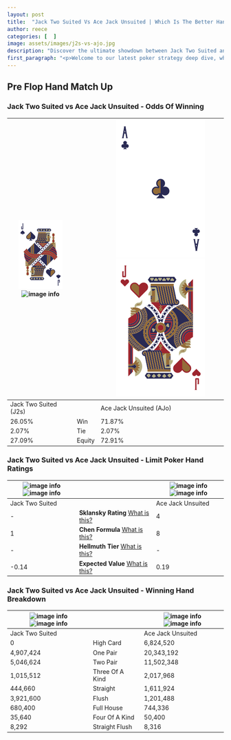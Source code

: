 ```yaml
---
layout: post
title:  "Jack Two Suited Vs Ace Jack Unsuited | Which Is The Better Hand In Poker? A Complete Guide"
author: reece
categories: [  ]
image: assets/images/j2s-vs-ajo.jpg
description: "Discover the ultimate showdown between Jack Two Suited and Ace Jack Unsuited in poker! Uncover the odds, strategies, and scenarios where one hand triumphs over the other. Get ready to up your poker game with this thrilling analysis."
first_paragraph: "<p>Welcome to our latest poker strategy deep dive, where we're pitting two distinct hands against each other in a high-stakes showdown: Jack Two Suited vs Ace Jack Unsuited.</p><p>In the dynamic world of poker, every decision counts, and knowing which hand holds the upper hand is key to your success at the table.</p><p>In this article, we'll dissect these two hands, explore the scenarios where one dominates the other, and equip you with the knowledge to make strategic choices that can tip the odds in your favor.</p><p>Get ready to unravel the intriguing dynamics of these poker hands and elevate your game to new heights.</p>"
---
```




[comment]: # (sp0)

## Pre Flop Hand Match Up

<div class="table hand-ratings" markdown="1"> 



### Jack Two Suited vs Ace Jack Unsuited - Odds Of Winning


    
| ![image info](assets/images/hand1/j.png) ![image info](assets/images/hand1/2s.png) |  | ![image info](assets/images/hand2/a.png) ![image info](assets/images/hand2/jo.png) |
| -------- | -------- | -------- |
| Jack Two Suited (J2s) |  | Ace Jack Unsuited (AJo) |
| 26.05% | Win | 71.87% |
| 2.07% | Tie | 2.07% |
| 27.09% | Equity | 72.91% |




[comment]: # (sp1)



### Jack Two Suited vs Ace Jack Unsuited - Limit Poker Hand Ratings


    
| ![image info](https://www.riverpairs.com/assets/images/hand1/j.png) ![image info](https://www.riverpairs.com/assets/images/hand1/2s.png) |  | ![image info](https://www.riverpairs.com/assets/images/hand2/a.png) ![image info](https://www.riverpairs.com/assets/images/hand2/jo.png) |
| -------- | -------- | -------- |
| Jack Two Suited |  | Ace Jack Unsuited |
| - | **Sklansky Rating** [What is this?](/sklansky-rating-explained) | 4 |
| 1 | **Chen Formula** [What is this?](/chen-formula-explained) | 8 |
| - | **Hellmuth Tier** [What is this?](/Hellmuth-tier-explained) | - |
| -0.14 | **Expected Value** [What is this?](/expected-value-explained) | 0.19 |




[comment]: # (sp2)



### Jack Two Suited vs Ace Jack Unsuited - Winning Hand Breakdown


    
| ![image info](https://www.riverpairs.com/assets/images/hand1/j.png) ![image info](https://www.riverpairs.com/assets/images/hand1/2s.png) |  | ![image info](https://www.riverpairs.com/assets/images/hand2/a.png) ![image info](https://www.riverpairs.com/assets/images/hand2/jo.png) |
| -------- | -------- | -------- |
| Jack Two Suited |  | Ace Jack Unsuited |
| 0 | High Card | 6,824,520 |
| 4,907,424 | One Pair | 20,343,192 |
| 5,046,624 | Two Pair | 11,502,348 |
| 1,015,512 | Three Of A Kind | 2,017,968 |
| 444,660 | Straight | 1,611,924 |
| 3,921,600 | Flush | 1,201,488 |
| 680,400 | Full House | 744,336 |
| 35,640 | Four Of A Kind | 50,400 |
| 8,292 | Straight Flush | 8,316 |




[comment]: # (sp3)



</div>

[comment]: # (sp4)



[comment]: # (sp5)

